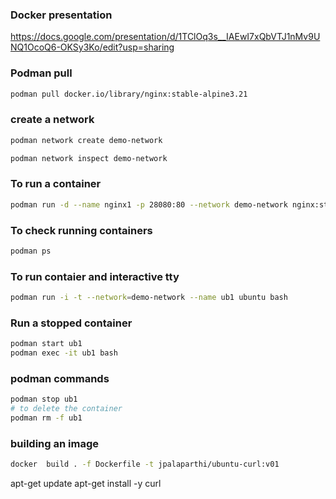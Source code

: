 ### Docker presentation

https://docs.google.com/presentation/d/1TClOq3s__IAEwI7xQbVTJ1nMv9UNQ1OcoQ6-OKSy3Ko/edit?usp=sharing

### Podman pull

```bash
podman pull docker.io/library/nginx:stable-alpine3.21
```

### create a network

```bash
podman network create demo-network

podman network inspect demo-network
```

### To run a container 

```bash
podman run -d --name nginx1 -p 28080:80 --network demo-network nginx:stable-alpine3.21 
```

### To check running containers 

```bash
podman ps
```

### To run contaier and interactive tty 

```bash
podman run -i -t --network=demo-network --name ub1 ubuntu bash
```


### Run a stopped container

```bash
podman start ub1
podman exec -it ub1 bash
```

### podman commands 

```bash
podman stop ub1 
# to delete the container
podman rm -f ub1
```

### building an image

```bash
docker  build . -f Dockerfile -t jpalaparthi/ubuntu-curl:v01
```

apt-get update
apt-get install -y curl